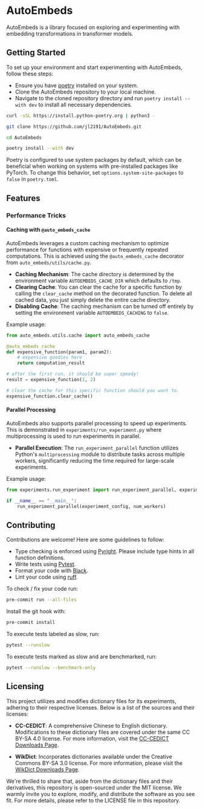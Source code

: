 # AutoEmbeds
AutoEmbeds is a library focused on exploring and experimenting with embedding transformations in transformer models.

## Getting Started
To set up your environment and start experimenting with AutoEmbeds, follow these steps:

- Ensure you have [poetry](https://python-poetry.org/docs/#installation) installed on your system.
- Clone the AutoEmbeds repository to your local machine.
- Navigate to the cloned repository directory and run `poetry install --with dev` to install all necessary dependencies.

``` bash
curl -sSL https://install.python-poetry.org | python3 -

git clone https://github.com/jl2191/AutoEmbeds.git

cd AutoEmbeds

poetry install --with dev
```

Poetry is configured to use system packages by default, which can be beneficial when working on systems with pre-installed packages like PyTorch. To change this behavior, set `options.system-site-packages` to `false` in `poetry.toml`.

## Features

### Performance Tricks

#### Caching with `@auto_embeds_cache`

AutoEmbeds leverages a custom caching mechanism to optimize performance for functions with expensive or frequently repeated computations. This is achieved using the `@auto_embeds_cache` decorator from `auto_embeds/utils/cache.py`.

- **Caching Mechanism**: The cache directory is determined by the environment variable `AUTOEMBEDS_CACHE_DIR` which defaults to `/tmp`.
- **Clearing Cache**: You can clear the cache for a specific function by calling the `clear_cache` method on the decorated function. To delete all cached data, you just simply delete the entire cache directory.
- **Disabling Cache**: The caching mechanism can be turned off entirely by setting the environment variable `AUTOEMBEDS_CACHING` to `false`.

Example usage:
```python
from auto_embeds.utils.cache import auto_embeds_cache

@auto_embeds_cache
def expensive_function(param1, param2):
    # expensive goodies here
    return computation_result

# after the first run, it should be super speedy!
result = expensive_function(1, 2)

# clear the cache for this specific function should you want to.
expensive_function.clear_cache()
```

#### Parallel Processing

AutoEmbeds also supports parallel processing to speed up experiments. This is demonstrated in `experiments/run_experiment.py` where multiprocessing is used to run experiments in parallel.

- **Parallel Execution**: The `run_experiment_parallel` function utilizes Python's `multiprocessing` module to distribute tasks across multiple workers, significantly reducing the time required for large-scale experiments.

Example usage:
```python
from experiments.run_experiment import run_experiment_parallel, experiment_config, num_workers

if __name__ == "__main__":
    run_experiment_parallel(experiment_config, num_workers)
```

## Contributing
Contributions are welcome! Here are some guidelines to follow:

- Type checking is enforced using [Pyright](https://github.com/microsoft/pyright). Please include type hints in all function definitions.
- Write tests using [Pytest](https://docs.pytest.org/en/stable/).
- Format your code with [Black](https://github.com/psf/black).
- Lint your code using [ruff](https://github.com/astral-sh/ruff).

To check / fix your code run:
```bash
pre-commit run --all-files
```
Install the git hook with:
``` bash
pre-commit install
```
To execute tests labeled as slow, run:
``` bash
pytest --runslow
```
To execute tests marked as slow and are benchmarked, run:
``` bash
pytest --runslow --benchmark-only
```

## Licensing
This project utilizes and modifies dictionary files for its experiments, adhering to their respective licenses. Below is a list of the sources and their licenses:

- **CC-CEDICT**: A comprehensive Chinese to English dictionary. Modifications to these dictionary files are covered under the same CC BY-SA 4.0 license. For more information, visit the [CC-CEDICT Downloads Page](https://www.mdbg.net/chinese/dictionary?page=cedict).

- **WikDict**: Incorporates dictionaries available under the Creative Commons BY-SA 3.0 license. For more information, please visit the [WikDict Downloads Page](https://www.wikdict.com/page/download).

We're thrilled to share that, aside from the dictionary files and their derivatives, this repository is open-sourced under the MIT license. We warmly invite you to explore, modify, and distribute the software as you see fit. For more details, please refer to the LICENSE file in this repository.
